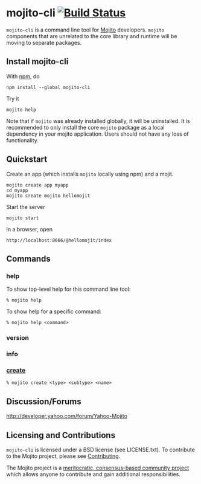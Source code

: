 mojito-cli [![Build Status](https://travis-ci.org/isao/mojito-cli.png)](https://travis-ci.org/isao/mojito-cli)
==========

`mojito-cli` is a command line tool for [Mojito](https://github.com/yahoo/mojito) developers. `mojito` components that are unrelated to the core library and runtime will be moving to separate packages.


Install mojito-cli
------------------

With [npm](http://npmjs.org/), do

    npm install --global mojito-cli

Try it

    mojito help

Note that if `mojito` was already installed globally, it will be uninstalled. It is recommended to only install the core `mojito` package as a local dependency in your mojito application. Users should not have any loss of functionality.

Quickstart
----------

Create an app (which installs `mojito` locally using npm) and a mojit.

    mojito create app myapp
    cd myapp
    mojito create mojito hellomojit

Start the server

    mojito start

In a browser, open

    http://localhost:8666/@hellomojit/index

Commands
--------

### help

To show top-level help for this command line tool:

    % mojito help

To show help for a specific command:

    % mojito help <command>

### version


### info

### [create](http://github.com/yahoo/mojito-create)

    % mojito create <type> <subtype> <name>



Discussion/Forums
-----------------

http://developer.yahoo.com/forum/Yahoo-Mojito

Licensing and Contributions
---------------------------

`mojito-cli` is licensed under a BSD license (see LICENSE.txt). To contribute to the Mojito project, please see [Contributing](https://github.com/yahoo/mojito/wiki/Contributing-Code-to-Mojito). 

The Mojito project is a [meritocratic, consensus-based community project](https://github.com/yahoo/mojito/wiki/Governance-Model) which allows anyone to contribute and gain additional responsibilities.

